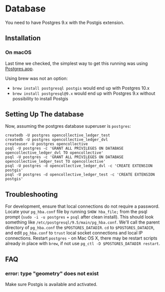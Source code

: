 # Database

You need to have Postgres 9.x with the Postgis extension.

## Installation

### On macOS

Last time we checked, the simplest way to get this running was using [Postgres.app](http://postgresapp.com/).

Using brew was not an option:
 - `brew install postgresql postgis` would end up with Postgres 10.x
 - `brew install postgresql@9.x` would end up with Postgres 9.x without possibility to install Postgis

## Setting Up The database

Now, assuming the postgres database superuser is `postgres`:

```
createdb -U postgres opencollective_ledger_test
createdb -U postgres opencollective_ledger_dvl
createuser -U postgres opencollective
psql -U postgres -c 'GRANT ALL PRIVILEGES ON DATABASE opencollective_ledger_dvl TO opencollective'
psql -U postgres -c 'GRANT ALL PRIVILEGES ON DATABASE opencollective_ledger_test TO opencollective'
psql -U postgres -d opencollective_ledger_dvl -c 'CREATE EXTENSION postgis'
psql -U postgres -d opencollective_ledger_test -c 'CREATE EXTENSION postgis'
```

## Troubleshooting

For development, ensure that local connections do not require a password. Locate your `pg_hba.conf` file by running `SHOW hba_file;` from the psql prompt (`sudo -i -u postgres` + `psql` after clean install). This should look something like `/etc/postgresql/9.5/main/pg_hba.conf`. We'll call the parent directory of `pg_hba.conf` the `$POSTGRES_DATADIR`. `cd` to `$POSTGRES_DATADIR`, and edit `pg_hba.conf` to `trust` local socket connections and local IP connections. Restart `postgres` - on Mac OS X, there may be restart scripts already in place with `brew`, if not use `pg_ctl -D $POSTGRES_DATADIR restart`.

## FAQ

### error: type "geometry" does not exist

Make sure Postgis is available and activated.
